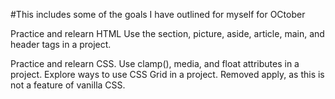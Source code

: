 #This includes some of the goals I have outlined for myself for OCtober

Practice and relearn HTML
  Use the section, picture, aside, article, main, and header tags in a project.

Practice and relearn CSS.
  Use clamp(), media, and float attributes in a project.
  Explore ways to use CSS Grid in a project.
  Removed apply, as this is not a feature of vanilla CSS.

